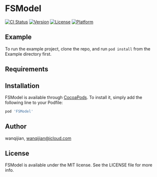 # FSModel

[![CI Status](https://img.shields.io/travis/wanqijian/FSModel.svg?style=flat)](https://travis-ci.org/wanqijian/FSModel)
[![Version](https://img.shields.io/cocoapods/v/FSModel.svg?style=flat)](https://cocoapods.org/pods/FSModel)
[![License](https://img.shields.io/cocoapods/l/FSModel.svg?style=flat)](https://cocoapods.org/pods/FSModel)
[![Platform](https://img.shields.io/cocoapods/p/FSModel.svg?style=flat)](https://cocoapods.org/pods/FSModel)

## Example

To run the example project, clone the repo, and run `pod install` from the Example directory first.

## Requirements

## Installation

FSModel is available through [CocoaPods](https://cocoapods.org). To install
it, simply add the following line to your Podfile:

```ruby
pod 'FSModel'
```

## Author

wanqijian, wanqijian@icloud.com

## License

FSModel is available under the MIT license. See the LICENSE file for more info.
